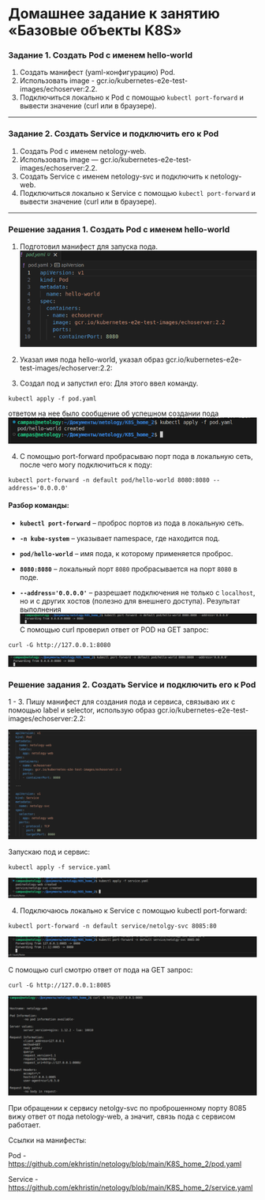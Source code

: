 # Домашнее задание к занятию «Базовые объекты K8S»

### Задание 1. Создать Pod с именем hello-world

1. Создать манифест (yaml-конфигурацию) Pod.
2. Использовать image - gcr.io/kubernetes-e2e-test-images/echoserver:2.2.
3. Подключиться локально к Pod с помощью `kubectl port-forward` и вывести значение (curl или в браузере).

------

### Задание 2. Создать Service и подключить его к Pod

1. Создать Pod с именем netology-web.
2. Использовать image — gcr.io/kubernetes-e2e-test-images/echoserver:2.2.
3. Создать Service с именем netology-svc и подключить к netology-web.
4. Подключиться локально к Service с помощью `kubectl port-forward` и вывести значение (curl или в браузере).

------
### Решение задания 1. Создать Pod с именем hello-world

1. Подготовил манифест для запуска пода.
![](Pasted%20image%2020250527070223.png)
2. Указал имя пода hello-world, указал образ gcr.io/kubernetes-e2e-test-images/echoserver:2.2:

3. Создал под и запустил его:
Для этого ввел команду.
```
kubectl apply -f pod.yaml
```
ответом на нее было сообщение об успешном создании пода
![](Pasted%20image%2020250527074013.png)

4. С помощью port-forward пробрасываю порт пода в локальную сеть, после чего могу подключиться к поду:
```
kubectl port-forward -n default pod/hello-world 8080:8080 --address='0.0.0.0'
```
#### Разбор команды:

- **`kubectl port-forward`** – проброс портов из пода в локальную сеть.
    
- **`-n kube-system`** – указывает namespace, где находится под.
    
- **`pod/hello-world`** – имя пода, к которому применяется проброс.
    
- **`8080:8080`** – локальный порт `8080` пробрасывается на порт `8080` в поде.
    
- **`--address='0.0.0.0'`** – разрешает подключения не только с `localhost`, но и с других хостов (полезно для внешнего доступа).
Результат выполнения 
![](Pasted%20image%2020250527095634.png)
С помощью curl проверил ответ от POD на GET запрос:
```
curl -G http://127.0.0.1:8080
```
![](Pasted%20image%2020250527095805.png)


### Решение задания 2. Создать Service и подключить его к Pod

1 - 3. Пишу манифест для создания пода и сервиса, связываю их с помощью label и selector, использую образ gcr.io/kubernetes-e2e-test-images/echoserver:2.2:

![](Pasted%20image%2020250527100212.png)

Запускаю под и сервис:
```
kubectl apply -f service.yaml
```
![](Pasted%20image%2020250527100427.png)

4. Подключаюсь локально к Service с помощью kubectl port-forward:

```
kubectl port-forward -n default service/netolgy-svc 8085:80 
```
![](Pasted%20image%2020250527100734.png)

С помощью curl смотрю ответ от пода на GET запрос:
```
curl -G http://127.0.0.1:8085
```
![](Pasted%20image%2020250527100903.png)

При обращении к сервису netolgy-svc по проброшенному порту 8085 вижу ответ от пода netology-web, а значит, связь пода с сервисом работает.

Ссылки на манифесты:

Pod - https://github.com/ekhristin/netology/blob/main/K8S_home_2/pod.yaml

Service - https://github.com/ekhristin/netology/blob/main/K8S_home_2/service.yaml
